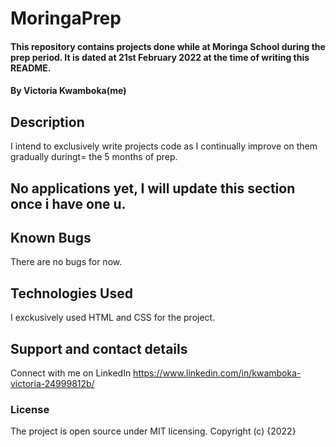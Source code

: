 # MoringaPrep
#### This repository contains projects done while at Moringa School during the prep period. It is dated at 21st February 2022 at the time of writing this README.
#### By Victoria Kwamboka(me)
## Description
I intend to exclusively write projects code as I continually improve on them gradually duringt= the 5 months of prep.

## No applications yet, I will update this section once i have one u.
## Known Bugs
There are no bugs for now.
## Technologies Used
I exckusively used HTML and CSS for the project.
## Support and contact details
Connect with me on LinkedIn https://www.linkedin.com/in/kwamboka-victoria-24999812b/
### License
The project is open source under MIT licensing.
Copyright (c) {2022}
